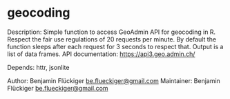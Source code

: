 # geocoding


Description: Simple function to access GeoAdmin API for geocoding in R. Respect the fair use regulations of 20 requests per minute. By default the function sleeps after each request for 3 seconds to respect that. Output is a list of data frames.
API documentation: https://api3.geo.admin.ch/

Depends: httr,
  jsonlite

Author: Benjamin Flückiger <be.flueckiger@gmail.com>
Maintainer: Benjamin Flückiger <be.flueckiger@gmail.com>
